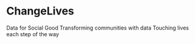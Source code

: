 # ChangeLives
Data for Social Good
Transforming communities with data
Touching lives each step of the way
